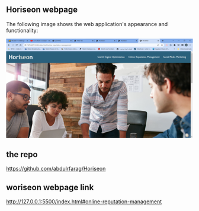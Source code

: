 ## Horiseon webpage

The following image shows the web application's appearance and functionality:

![The Horiseon webpage includes a navigation bar, a header image, and cards with text and images at the bottom of the page.](./Assets/Screenshot%202023-01-24%20201525.png)

## the repo
https://github.com/abdulrfarag/Horiseon


## woriseon webpage link
http://127.0.0.1:5500/index.html#online-reputation-management